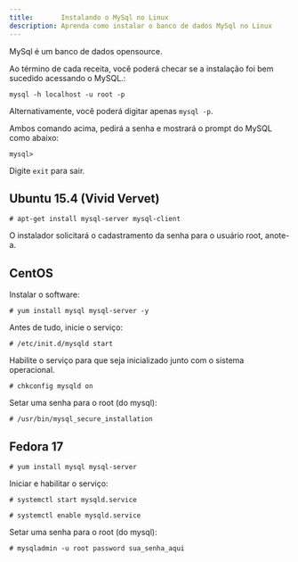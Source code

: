 ```yaml
---
title:       Instalando o MySql no Linux
description: Aprenda como instalar o banco de dados MySql no Linux
---
```


MySql é um banco de dados opensource.

Ao término de cada receita, você poderá checar se a instalação foi bem sucedido acessando o MySQL.:

	mysql -h localhost -u root -p

Alternativamente, você poderá digitar apenas `mysql -p`.

Ambos comando acima, pedirá a senha e mostrará o prompt do MySQL como abaixo:

	mysql>

Digite `exit` para sair.



Ubuntu 15.4 (Vivid Vervet)
---

	# apt-get install mysql-server mysql-client
    
O instalador solicitará o cadastramento da senha para o usuário root, anote-a.



CentOS
---

Instalar o software:

	# yum install mysql mysql-server -y 

Antes de tudo, inicie o serviço:

	# /etc/init.d/mysqld start

Habilite o serviço para que seja inicializado junto com o sistema operacional.
	
	# chkconfig mysqld on 

Setar uma senha para o root (do mysql):

	# /usr/bin/mysql_secure_installation



Fedora 17
---

	# yum install mysql mysql-server

Iniciar e habilitar o serviço:

	# systemctl start mysqld.service
	
	# systemctl enable mysqld.service

Setar uma senha para o root (do mysql):

	# mysqladmin -u root password sua_senha_aqui